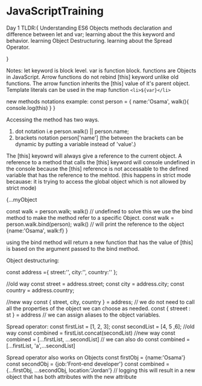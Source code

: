 # JavaScriptTraining
Day 1 TLDR:{
    Understanding ES6 Objects methods declaration and difference between let and var; 
    learning about the this keyword and behavior.
    learning Object Destructuring.
    learning about the Spread Operator.
    
}


Notes:
  let keyword is block level.
  var is function block.
  functions are Objects in JavaScript.
  Arrow functions do not rebind [this] keyword unlike old functions. The arrow function inherits the [this] 
  value of it's parent object.
  Template literals can be used in the map function `<li>${var}</li>` 
  
  new methods notations example:
  const person = {
    name:'Osama',
    walk(){
      console.log(this)
      }
    }
  
  Accessing the method has two ways.
  1. dot notation i.e person.walk() || person.name;
  2. brackets notation person['name'] (the between the brackets can be dynamic by putting a variable instead of 'value'.)
  
  The [this] keyowrd will always give a reference to the current object.
  A reference to a method that calls the [this] keyword will console undefined in the console because the [this] reference is not accessable to the 
  defined variable that has the reference to the mehtod. (this happens in strict mode 
  becauase: it is trying to access the global object which is not allowed by strict mode)
  
  {...myObject
  
  const walk = person.walk; 
  walk() // undefined 
    to solve this we use the bind method to make the method refer to a specific Object.
  const walk = person.walk.bind(person);
  walk() // will print the reference to the object {name:'Osama', walk:f}
  }
  
  using the bind method will return a new function that has the value of [this] is based on the argument passed to the bind method.
  
  
  
  
  Object destructuring:
  
  const address ={
        street:'',
        city:'',
        country:''
    };
    
//old way
    const street = address.street;
    const city = address.city;
    const country = address.country;

//new way
    const { street, city, country } = address; // we do not need to call all the properties of the object we can choose as needed.
    const { streeet : st } = address // we can assign aliases to the object variables.
    
   
   Spread operator:
   const firstList = [1, 2, 3];
   const secondList = [4, 5 ,6];
   //old way
   const combined = firstList.concat(secondList)
   //new way
   const combined = [...firstList, ...secondList] 
   // we can also do 
   const combined = [...firstList, 'a',...secondList]
  
  Spread operator also works on Objects 
  const firstObj = {name:'Osama'}
  const secondObj = {job:'Front-end developer'}
  const combined = {...firstObj, ...secondObj, location:'Jordan'} // logging this will result in a new object that has both attributes with the new attribute
  
  

  
  
